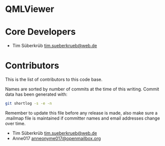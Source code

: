 QMLViewer
============

# Core Developers

 * Tim Süberkrüb <tim.sueberkrueb@web.de>

# Contributors

This is the list of contributors to this code base.

Names are sorted by number of commits at the time of this writing.
Commit data has been generated with:

```sh
git shortlog -s -e -n
```

Remember to update this file before any release is made, also make sure
a .mailmap file is maintained if committer names and email addresses
change over time.

 * Tim Süberkrüb <tim.sueberkrueb@web.de>
 * Anne017 <anneonyme017@openmailbox.org>
